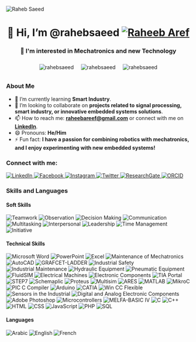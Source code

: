 <p align="left"> <img src="https://komarev.com/ghpvc/?username=rahebsaeed&label=Profile%20views&color=0e75b6&style=flat" alt="Raheb Saeed" /> </p>
<h1 align="center">👋 Hi, I’m @rahebsaeed <a href="https://twitter.com/" target="_blank"><img src="https://img.shields.io/twitter/follow/:RaheebAref" alt="Raheeb Aref" /></a></h1>
<h3 align="center">👀 I'm interested in Mechatronics and new Technology</h3>

<div align="center" style="display: flex; flex-wrap: wrap; justify-content: center;">
    <img src="https://github-readme-stats.vercel.app/api?username=rahebsaeed&show_icons=true&locale=en" alt="rahebsaeed" style="width: auto; max-width: 40%; height: auto; margin: 10px;" />
    <img src="https://github-readme-streak-stats.herokuapp.com/?user=rahebsaeed&" alt="rahebsaeed" style="width: auto; max-width: 40%; height: auto; margin: 10px;" />
    <img src="https://github-readme-stats.vercel.app/api/top-langs?username=rahebsaeed&show_icons=true&locale=en&layout=compact" alt="rahebsaeed" style="width: auto; max-width: 40%; height: auto; margin: 10px;" />
</div>

### About Me
- 🌱 I’m currently learning **Smart Industry**.
- 💞️ I’m looking to collaborate on **projects related to signal processing, smart industry, or innovative embedded systems solutions**.
- 📫 How to reach me: **[raheebareef@gmail.com](mailto:raheebareef@gmail.com)** or connect with me on **[LinkedIn](https://www.linkedin.com/in/raheb-saeed/)**.
- 😄 Pronouns: **He/Him**
- ⚡ Fun fact: **I have a passion for combining robotics with mechatronics, and I enjoy experimenting with new embedded systems!**

### Connect with me:

<p align="left">
    <a href="https://www.linkedin.com/in/raheb-saeed/"  target="blank" >
        <img src="https://img.shields.io/badge/LinkedIn-0A66C2?style=for-the-badge&logo=linkedin&logoColor=white" alt="LinkedIn" />
    </a>
    <a href="https://www.facebook.com/raheeb.almikhlafy" target="_blank" >
        <img src="https://img.shields.io/badge/Facebook-1877F2?style=for-the-badge&logo=facebook&logoColor=white" alt="Facebook" />
    </a>
    <a href="https://www.instagram.com/raheeb_aref/" target="_blank" >
        <img src="https://img.shields.io/badge/Instagram-E4405F?style=for-the-badge&logo=instagram&logoColor=white" alt="Instagram" />
    </a>
    <a href="https://twitter.com/RaheebAref" target="_blank" >
        <img src="https://img.shields.io/badge/Twitter-1DA1F2?style=for-the-badge&logo=twitter&logoColor=white" alt="Twitter" />
    </a>
    <a href="https://www.researchgate.net/profile/Raheb-Saeed-2" target="_blank" >
        <img src="https://img.shields.io/badge/ResearchGate-00CCBB?style=for-the-badge&logo=researchgate&logoColor=white" alt="ResearchGate" />
    </a>
    <a href="https://orcid.org/0009-0005-5613-8767" target="_blank" >
        <img src="https://img.shields.io/badge/ORCID-A6CE39?style=for-the-badge&logo=orcid&logoColor=white" alt="ORCID" />
    </a>
</p>


### Skills and Languages

#### Soft Skills
<p>
    <img src="https://img.shields.io/badge/Teamwork-000000?style=flat&logo=teamwork&logoColor=white" alt="Teamwork" />
    <img src="https://img.shields.io/badge/Observation-000000?style=flat&logo=eye&logoColor=white" alt="Observation" />
    <img src="https://img.shields.io/badge/Decision%20Making-000000?style=flat&logo=brain&logoColor=white" alt="Decision Making" />
    <img src="https://img.shields.io/badge/Communication-000000?style=flat&logo=comments&logoColor=white" alt="Communication" />
    <img src="https://img.shields.io/badge/Multitasking-000000?style=flat&logo=tasks&logoColor=white" alt="Multitasking" />
    <img src="https://img.shields.io/badge/Interpersonal-000000?style=flat&logo=people&logoColor=white" alt="Interpersonal" />
    <img src="https://img.shields.io/badge/Leadership-000000?style=flat&logo=star&logoColor=white" alt="Leadership" />
    <img src="https://img.shields.io/badge/Time%20Management-000000?style=flat&logo=clock&logoColor=white" alt="Time Management" />
    <img src="https://img.shields.io/badge/Initiative-000000?style=flat&logo=rocket&logoColor=white" alt="Initiative" />
</p>

#### Technical Skills
<p>
    <img src="https://img.shields.io/badge/Microsoft%20Word-217346?style=flat&logo=microsoft-word&logoColor=white" alt="Microsoft Word" />
    <img src="https://img.shields.io/badge/PowerPoint-B7472A?style=flat&logo=microsoft-powerpoint&logoColor=white" alt="PowerPoint" />
    <img src="https://img.shields.io/badge/Excel-217346?style=flat&logo=microsoft-excel&logoColor=white" alt="Excel" />
    <img src="https://img.shields.io/badge/Maintenance%20of%20Mechatronics-000000?style=flat&logo=gear&logoColor=white" alt="Maintenance of Mechatronics" />
    <img src="https://img.shields.io/badge/AutoCAD-%23D81D4A?style=flat&logo=autocad&logoColor=white" alt="AutoCAD" />
    <img src="https://img.shields.io/badge/SYSTEMS%20GRAFCET-LADDER-FF5733?style=flat&logo=automation&logoColor=white" alt="GRAFCET-LADDER" />
    <img src="https://img.shields.io/badge/Industrial%20Safety-000000?style=flat&logo=safety&logoColor=white" alt="Industrial Safety" />
    <img src="https://img.shields.io/badge/Industrial%20Maintenance-000000?style=flat&logo=maintenance&logoColor=white" alt="Industrial Maintenance" />
    <img src="https://img.shields.io/badge/Intervention%20on%20Hydraulic%20Equipment-000000?style=flat&logo=tools&logoColor=white" alt="Hydraulic Equipment" />
    <img src="https://img.shields.io/badge/Intervention%20on%20Pneumatic%20Equipment-000000?style=flat&logo=tools&logoColor=white" alt="Pneumatic Equipment" />
    <img src="https://img.shields.io/badge/FluidSIM%20Hydraulic%20and%20Pneumatic-0078D4?style=flat&logo=siemens&logoColor=white" alt="FluidSIM" />
    <img src="https://img.shields.io/badge/Maintenance%20and%20Control%20of%20Electrical%20Machines-000000?style=flat&logo=gear&logoColor=white" alt="Electrical Machines" />
    <img src="https://img.shields.io/badge/Maintenance%20of%20Electronic%20Components-000000?style=flat&logo=circuit&logoColor=white" alt="Electronic Components" />
    <img src="https://img.shields.io/badge/TIA%20Portal-000000?style=flat&logo=siemens&logoColor=white" alt="TIA Portal" />
    <img src="https://img.shields.io/badge/STEP7-00A3E0?style=flat&logo=siemens&logoColor=white" alt="STEP7" />
    <img src="https://img.shields.io/badge/Schemaplic-000000?style=flat&logo=schemaplic&logoColor=white" alt="Schemaplic" />
    <img src="https://img.shields.io/badge/Proteus-000000?style=flat&logo=proteus&logoColor=white" alt="Proteus" />
    <img src="https://img.shields.io/badge/Multisim-000000?style=flat&logo=multisim&logoColor=white" alt="Multisim" />
    <img src="https://img.shields.io/badge/ARES-000000?style=flat&logo=ares&logoColor=white" alt="ARES" />
    <img src="https://img.shields.io/badge/MATLAB-F5B701?style=flat&logo=matlab&logoColor=black" alt="MATLAB" />
    <img src="https://img.shields.io/badge/MikroC-000000?style=flat&logo=c&logoColor=white" alt="MikroC" />
    <img src="https://img.shields.io/badge/PIC%20C%20Compiler-000000?style=flat&logo=c&logoColor=white" alt="PIC C Compiler" />
    <img src="https://img.shields.io/badge/Programming%20of%20Arduino-00979D?style=flat&logo=arduino&logoColor=white" alt="Arduino" />
    <img src="https://img.shields.io/badge/CATIA-5D5D5D?style=flat&logo=catia&logoColor=white" alt="CATIA" />
    <img src="https://img.shields.io/badge/Win%20CC%20Flexible-000000?style=flat&logo=siemens&logoColor=white" alt="Win CC Flexible" />
    <img src="https://img.shields.io/badge/Sensors%20in%20the%20Industrial-000000?style=flat&logo=sensors&logoColor=white" alt="Sensors in the Industrial" />
    <img src="https://img.shields.io/badge/Digital%20and%20Analog%20Electronic%20Components-000000?style=flat&logo=circuit&logoColor=white" alt="Digital and Analog Electronic Components" />
    <img src="https://img.shields.io/badge/Adobe%20Photoshop-26A8E0?style=flat&logo=adobe-photoshop&logoColor=white" alt="Adobe Photoshop" />
    <img src="https://img.shields.io/badge/Programming%20of%20Microcontrollers-000000?style=flat&logo=microcontroller&logoColor=white" alt="Microcontrollers" />
    <img src="https://img.shields.io/badge/MELFA-BASIC%20IV-0078D4?style=flat&logo=siemens&logoColor=white" alt="MELFA-BASIC IV" />
    <img src="https://img.shields.io/badge/C-00599C?style=flat&logo=c&logoColor=white" alt="C" />
    <img src="https://img.shields.io/badge/C%2B%2B-00599C?style=flat&logo=c%2B%2B&logoColor=white" alt="C++" />
    <img src="https://img.shields.io/badge/HTML-E34F26?style=flat&logo=html5&logoColor=white" alt="HTML" />
    <img src="https://img.shields.io/badge/CSS-1572B6?style=flat&logo=css3&logoColor=white" alt="CSS" />
    <img src="https://img.shields.io/badge/JavaScript-F7DF1C?style=flat&logo=javascript&logoColor=black" alt="JavaScript" />
    <img src="https://img.shields.io/badge/PHP-777BB4?style=flat&logo=php&logoColor=white" alt="PHP" />
    <img src="https://img.shields.io/badge/SQL-003B57?style=flat&logo=sql&logoColor=white" alt="SQL" />
</p>

#### Languages
<p>
    <img src="https://img.shields.io/badge/Arabic%20(native)-FFBF00?style=flat&logo=language&logoColor=white" alt="Arabic" />
    <img src="https://img.shields.io/badge/English-FFBF00?style=flat&logo=language&logoColor=white" alt="English" />
    <img src="https://img.shields.io/badge/French-FFBF00?style=flat&logo=language&logoColor=white" alt="French" />
</p>


